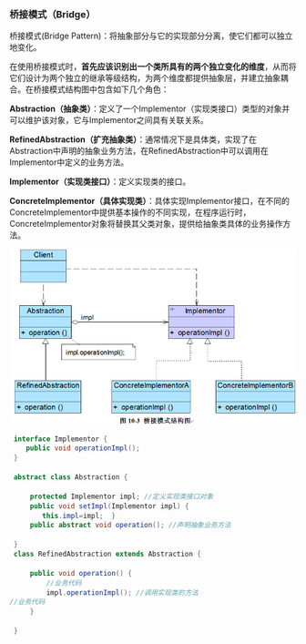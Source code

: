 ### 桥接模式（Bridge）

桥接模式(Bridge Pattern)：将抽象部分与它的实现部分分离，使它们都可以独立地变化。

在使用桥接模式时，**首先应该识别出一个类所具有的两个独立变化的维度**，从而将它们设计为两个独立的继承等级结构，为两个维度都提供抽象层，并建立抽象耦合。在桥接模式结构图中包含如下几个角色：

**Abstraction（抽象类）**：定义了一个Implementor（实现类接口）类型的对象并可以维护该对象，它与Implementor之间具有关联关系。

**RefinedAbstraction（扩充抽象类）**：通常情况下是具体类，实现了在Abstraction中声明的抽象业务方法，在RefinedAbstraction中可以调用在Implementor中定义的业务方法。

**Implementor（实现类接口）**：定义实现类的接口。

**ConcreteImplementor（具体实现类）**：具体实现Implementor接口，在不同的ConcreteImplementor中提供基本操作的不同实现，在程序运行时，ConcreteImplementor对象将替换其父类对象，提供给抽象类具体的业务操作方法。

![](assets/image15.gif)

```java
 interface Implementor {
 	public void operationImpl();
 }

 abstract class Abstraction {

	 protected Implementor impl; //定义实现类接口对象 
	 public void setImpl(Implementor impl) {
	 	this.impl=impl;	 }
	 public abstract void operation(); //声明抽象业务方法 

 }
 class RefinedAbstraction extends Abstraction {

	 public void operation() {
		 //业务代码
		 impl.operationImpl(); //调用实现类的方法
//业务代码
	 }

 }
```